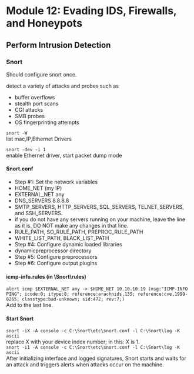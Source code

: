 # Module 12: Evading IDS, Firewalls, and Honeypots

## Perform Intrusion Detection

### Snort
  Should configure snort once.

  detect a variety of attacks and probes such as 
  - buffer overflows
  - stealth port scans
  - CGI attacks 
  - SMB probes
  - OS fingerprinting attempts

  ``` snort -W ```\
  list mac,IP,Ethernet Drivers
  
  ``` snort -dev -i 1 ```\
  enable Ethernet driver, start packet dump mode
  
  #### Snort.conf
  - Step #1: Set the network variables
  - HOME_NET (my IP)
  - EXTERNAL_NET any
  - DNS_SERVERS 8.8.8.8
  - SMTP_SERVERS, HTTP_SERVERS, SQL_SERVERS, TELNET_SERVERS, and SSH_SERVERS.
  - if you do not have any servers running on your machine, leave the line as it is. DO NOT make any changes in that line.
  - RULE_PATH, SO_RULE_PATH, PREPROC_RULE_PATH
  - WHITE_LIST_PATH, BLACK_LIST_PATH
  - Step #4: Configure dynamic loaded libraries
  - dynamicpreprocessor directory
  - Step #5: Configure preprocessors
  - Step #6: Configure output plugins
  
  #### icmp-info.rules (in \Snort\rules)
  ``` alert icmp $EXTERNAL_NET any -> $HOME_NET 10.10.10.19 (msg:"ICMP-INFO PING"; icode:0; itype:8; reference:arachnids,135; reference:cve,1999-0265; classtype:bad-unknown; sid:472; rev:7;) ```\
  Add to the last line.
  
  #### Start Snort
  ``` snort -iX -A console -c C:\Snort\etc\snort.conf -l C:\Snort\log -K ascii ```\
  replace X with your device index number; in this: X is 1.\
  ``` snort -i1 -A console -c C:\Snort\etc\snort.conf -l C:\Snort\log -K ascii ```\
  After initializing interface and logged signatures, Snort starts and waits for an attack and triggers alerts when attacks occur on the machine.
  
  
  
  
